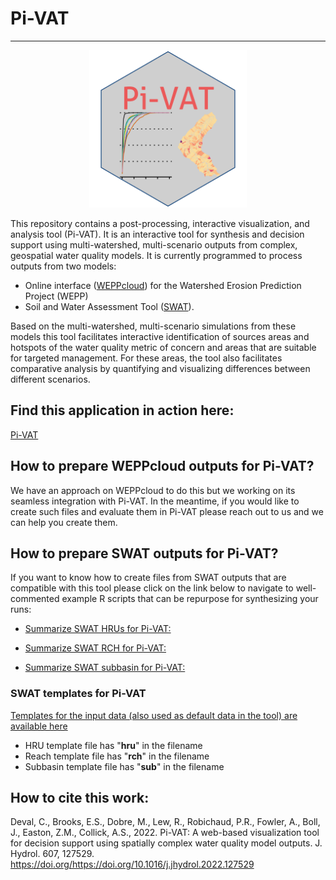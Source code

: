 # Pi-VAT
***
<p align="center">
  <img src="https://raw.githubusercontent.com/devalc/In-WPaT/main/www/Pi-VAT_hex.svg" width=50%/>
</p>

This repository contains a post-processing, interactive visualization, and analysis tool (Pi-VAT). It is an interactive tool for synthesis and decision support using multi-watershed, multi-scenario outputs from complex, geospatial water quality models. It is currently programmed to process outputs from two models:

- Online interface ([WEPPcloud](<https://wepp.cloud/weppcloud/>)) for the Watershed Erosion Prediction Project (WEPP) 
- Soil and Water Assessment Tool ([SWAT](<https://swat.tamu.edu/>)). 

Based on the multi-watershed, multi-scenario simulations from these models this tool facilitates interactive identification of sources areas and hotspots of the water quality metric of concern and areas that are suitable for targeted management. For these areas, the tool also facilitates comparative analysis by quantifying and visualizing differences between different scenarios.  


## Find this application in action here:

[Pi-VAT](<https://cdeval.shinyapps.io/Pi-VAT/>)

## How to prepare WEPPcloud outputs for Pi-VAT?

We have an approach on WEPPcloud to do this but we working on its seamless integration with Pi-VAT. In the meantime, if you would like to create such files and evaluate them in Pi-VAT please reach out to us and we can help you create them.

## How to prepare SWAT outputs for Pi-VAT?

If you want to know how to create files from SWAT outputs that are compatible with this tool
please click on the link below to navigate to well-commented example R scripts that can be
repurpose for synthesizing your runs:


- [Summarize SWAT HRUs for Pi-VAT:](<https://raw.githubusercontent.com/devalc/Pi-VAT/main/Other_R/summarise_swat_hru_results.R>)

- [Summarize SWAT RCH for Pi-VAT:](<https://raw.githubusercontent.com/devalc/Pi-VAT/main/Other_R/summarise_swat_reach_results.R>)

- [Summarize SWAT subbasin for Pi-VAT:](<https://raw.githubusercontent.com/devalc/Pi-VAT/main/Other_R/summarise_swat_subbasin_results.R>)

### SWAT templates for Pi-VAT

[Templates for the input data (also used as default data in the tool) are available here](<https://github.com/devalc/Pi-VAT/tree/main/data>)

- HRU template file has "__hru__" in the filename
- Reach template file has "__rch__" in the filename
- Subbasin template file has "__sub__" in the filename

## How to cite this work:

Deval, C., Brooks, E.S., Dobre, M., Lew, R., Robichaud, P.R., Fowler, A., Boll, J., Easton, Z.M., Collick, A.S., 2022. Pi-VAT: A web-based visualization tool for decision support using spatially complex water quality model outputs. J. Hydrol. 607, 127529. https://doi.org/https://doi.org/10.1016/j.jhydrol.2022.127529

